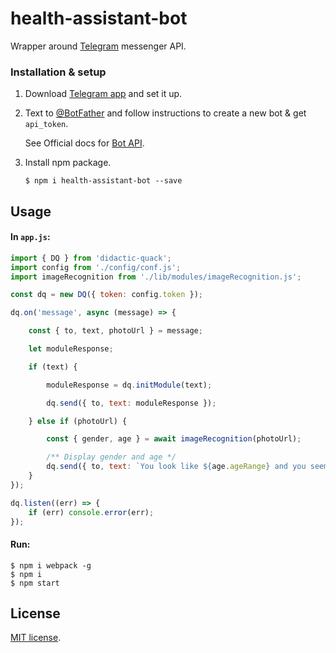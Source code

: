 # health-assistant-bot

Wrapper around [Telegram](https://telegram.org/) messenger API.

### Installation & setup

1. Download [Telegram app](https://telegram.org/apps) and set it up.

2. Text to [@BotFather](https://telegram.me/botfather) and follow instructions to create a new bot & get `api_token`.

    See Official docs for [Bot API](https://core.telegram.org/bots).

3. Install npm package.
    ```
    $ npm i health-assistant-bot --save
    ```

## Usage

#### In `app.js`:

```javascript
import { DQ } from 'didactic-quack';
import config from './config/conf.js';
import imageRecognition from './lib/modules/imageRecognition.js';

const dq = new DQ({ token: config.token });

dq.on('message', async (message) => {

	const { to, text, photoUrl } = message;

	let moduleResponse;

	if (text) {

		moduleResponse = dq.initModule(text);

		dq.send({ to, text: moduleResponse });

	} else if (photoUrl) {

		const { gender, age } = await imageRecognition(photoUrl);

		/** Display gender and age */
		dq.send({ to, text: `You look like ${age.ageRange} and you seem like ${gender.gender}.\n` });
	}
});

dq.listen((err) => {
	if (err) console.error(err);
});
```

#### Run:

 ```
$ npm i webpack -g
$ npm i
$ npm start
```

## License

[MIT license](https://github.com/codingbad/health-assistant-bot/blob/master/LICENSE.md).
